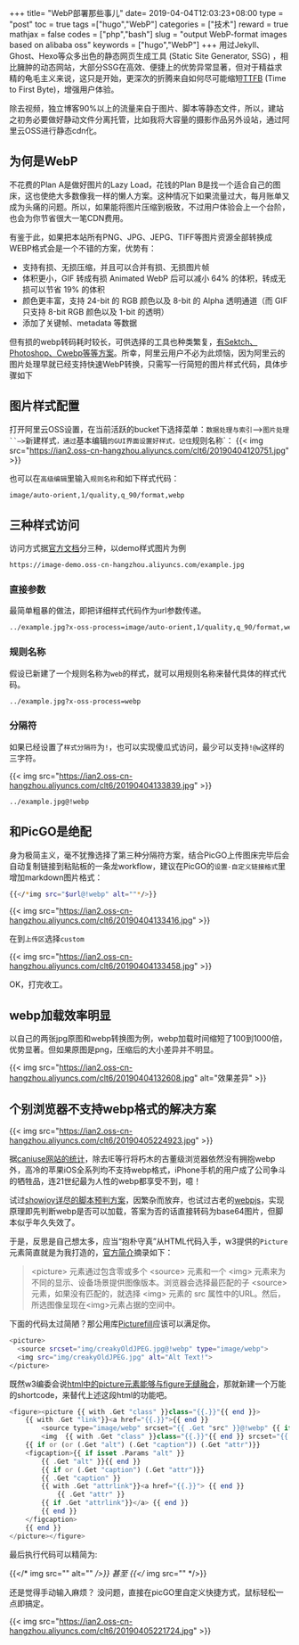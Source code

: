 +++
title= "WebP部署那些事儿"
date= 2019-04-04T12:03:23+08:00
type = "post"
toc = true
tags =["hugo","WebP"]
categories = ["技术"]
reward = true
mathjax = false
codes = ["php","bash"]
slug = "output WebP-format images based on alibaba oss"
keywords = ["hugo","WebP"]
+++
用过Jekyll、Ghost、Hexo等众多出色的静态网页生成工具 (Static Site Generator, SSG) ，相比臃肿的动态网站，大部分SSG在高效、便捷上的优势异常显著，但对于精益求精的龟毛主义来说，这只是开始，更深次的折腾来自如何尽可能缩短[TTFB][l1] (Time to First Byte)，增强用户体验。

除去视频，独立博客90%以上的流量来自于图片、脚本等静态文件，所以，建站之初务必要做好静动文件分离托管，比如我将大容量的摄影作品另外设站，通过阿里云OSS进行静态cdn化。
<!--more-->
## 为何是WebP

不花费的Plan A是做好图片的Lazy Load，花钱的Plan B是找一个适合自己的图床，这也使绝大多数像我一样的懒人方案。这种情况下如果流量过大，每月账单又成为头痛的问题。所以，如果能将图片压缩到极致，不过用户体验会上一个台阶，也会为你节省很大一笔CDN费用。

有鉴于此，如果把本站所有PNG、JPG、JEPG、TIFF等图片资源全部转换成WEBP格式会是一个不错的方案，优势有：

- 支持有损、无损压缩，并且可以合并有损、无损图片帧
- 体积更小，GIF 转成有损 Animated WebP 后可以减小 64% 的体积，转成无损可以节省 19% 的体积
- 颜色更丰富，支持 24-bit 的 RGB 颜色以及 8-bit 的 Alpha 透明通道（而 GIF 只支持 8-bit RGB 颜色以及 1-bit 的透明）
- 添加了关键帧、metadata 等数据

但有损的webp转码耗时较长，可供选择的工具也种类繁复，[有Sektch、Photoshop、Cwebp等等方案][l2]。所幸，阿里云用户不必为此烦恼，因为阿里云的图片处理早就已经支持快速WebP转换，只需写一行简短的图片样式代码，具体步骤如下

## 图片样式配置

打开阿里云OSS设置，在当前活跃的bucket下选择菜单：`数据处理与索引`—>`图片处理``—>`新建样式`，通过`基本编辑`的GUI界面设置好样式，记住`规则名称`：
{{< img src="https://ian2.oss-cn-hangzhou.aliyuncs.com/clt6/20190404120751.jpg" >}}

也可以在`高级编辑`里输入`规则名称`和如下样式代码：

```bash
image/auto-orient,1/quality,q_90/format,webp
```
## 三种样式访问
访问方式据[官方文档][l3]分三种，以demo样式图片为例

```bash
https://image-demo.oss-cn-hangzhou.aliyuncs.com/example.jpg
```

### 直接参数
最简单粗暴的做法，即把详细样式代码作为url参数传递。

```bash
../example.jpg?x-oss-process=image/auto-orient,1/quality,q_90/format,webp
```
### 规则名称

假设已新建了一个规则名称为`web`的样式，就可以用规则名称来替代具体的样式代码。

```bash
../example.jpg?x-oss-process=webp
```

### 分隔符
如果已经设置了`样式分隔符`为`!`，也可以实现傻瓜式访问，最少可以支持`!@w`这样的三字符。

{{< img src="https://ian2.oss-cn-hangzhou.aliyuncs.com/clt6/20190404133839.jpg" >}}

```bash
../example.jpg@!webp
```

## 和PicGO是绝配

身为极简主义，毫不犹豫选择了第三种分隔符方案，结合PicGO上传图床完毕后会自动复制链接到粘贴板的一条龙workflow，建议在PicGO的`设置-自定义链接格式`里增加markdown图片格式：

```bash
{{</*img src="$url@!webp" alt=""*/>}}
```
{{< img src="https://ian2.oss-cn-hangzhou.aliyuncs.com/clt6/20190404133416.jpg" >}}

在到`上传区`选择`custom`

{{< img src="https://ian2.oss-cn-hangzhou.aliyuncs.com/clt6/20190404133458.jpg" >}}

OK，打完收工。

## webp加载效率明显

以自己的两张jpg原图和webp转换图为例，webp加载时间缩短了100到1000倍，优势显著。但如果原图是png，压缩后的大小差异并不明显。

{{< img src="https://ian2.oss-cn-hangzhou.aliyuncs.com/clt6/20190404132608.jpg" alt="效果差异" >}}

## 个别浏览器不支持webp格式的解决方案

{{< img src="https://ian2.oss-cn-hangzhou.aliyuncs.com/clt6/20190405224923.jpg" >}}

据[caniuse网站的统计][l4]，除去IE等行将朽木的古董级浏览器依然没有拥抱webp外，高冷的苹果iOS全系列均不支持webp格式，iPhone手机的用户成了公司争斗的牺牲品，连21世纪最为人性的webp都享受不到，噫！

试过[showjoy详尽的脚本预判方案][l5]，因繁杂而放弃，也试过古老的[webpjs][l6]，实现原理即先判断webp是否可以加载，答案为否的话直接转码为base64图片，但脚本似乎年久失效了。

于是，反思是自己想太多，应当“抱朴守真”从HTML代码入手，w3提供的`Picture`元素简直就是为我打造的，[官方简介][l7]摘录如下：

>\<picture\> 元素通过包含零或多个 \<source\> 元素和一个 \<img\> 元素来为不同的显示、设备场景提供图像版本。浏览器会选择最匹配的子 \<source\> 元素，如果没有匹配的，就选择 \<img\> 元素的 src 属性中的URL。然后，所选图像呈现在\<img\>元素占据的空间中。

下面的代码太过简陋？那公用库[Picturefill][l8]应该可以满足你。

```bash
<picture>
  <source srcset="img/creakyOldJPEG.jpg@!webp" type="image/webp">
  <img src="img/creakyOldJPEG.jpg" alt="Alt Text!">
</picture>
```

既然w3编委会说[html中的picture元素能够与figure无缝融合][l9]，那就新建一个万能的shortcode，来替代上述这段html的功能吧。

```php
<figure><picture {{ with .Get "class" }}class="{{.}}"{{ end }}>
    {{ with .Get "link"}}<a href="{{.}}">{{ end }}
        <source type="image/webp" srcset="{{ .Get "src" }}@!webp" {{ if or (.Get "alt") (.Get "caption") }}alt="{{ with .Get "alt"}}{{.}}{{else}}{{ .Get "caption" }}{{ end }}"{{ end }} >
        <img  {{ with .Get "class" }}class="{{.}}"{{ end }} srcset="{{ .Get "src" }}" {{ if or (.Get "alt") (.Get "caption") }}alt="{{ with .Get "alt"}}{{.}}{{else}}{{ .Get "caption" }}{{ end }}"{{ end }} >
    {{ if or (or (.Get "alt") (.Get "caption")) (.Get "attr")}}
    <figcaption>{{ if isset .Params "alt" }}
        {{ .Get "alt" }}{{ end }}
        {{ if or (.Get "caption") (.Get "attr")}}
        {{ .Get "caption" }}
        {{ with .Get "attrlink"}}<a href="{{.}}"> {{ end }}
            {{ .Get "attr" }}
        {{ if .Get "attrlink"}}</a> {{ end }}
        {{ end }}
    </figcaption>
    {{ end }}
</picture></figure>
```
最后执行代码可以精简为:

{{</* img src="" alt="" */>}} 甚至 {{</* img src="" */>}}

还是觉得手动输入麻烦？ 没问题，直接在picGO里自定义快捷方式，鼠标轻松一点即搞定。

{{< img src="https://ian2.oss-cn-hangzhou.aliyuncs.com/clt6/20190405221724.jpg" >}}


[l1]: https://baike.baidu.com/item/TTFB
[l2]: https://www.smashingmagazine.com/2018/07/converting-images-to-webp/
[l3]: https://help.aliyun.com/document_detail/48884.html?spm=5176.8466084.0.0.ade4145087eYq4
[l4]: https://caniuse.com/#feat=webp
[l5]: https://github.com/ShowJoy-com/showjoy-blog/issues/10
[l6]: http://webpjs.appspot.com/
[l7]: https://www.w3schools.com/tags/tag_picture.asp
[l8]: https://github.com/scottjehl/picturefill
[l9]: https://stackoverflow.com/questions/12899691/use-of-picture-inside-figure-element-in-html5


